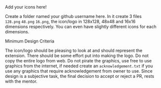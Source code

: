 Add your icons here!

Create a folder named your github username here. In it create 3 files `128.png` `48.png` `16.png`, the icon/logo in 128x128, 48x48 and 16x16 dimensions respectively. You can even have slightly different icons for each dimensions.

Minimum Design Criteria

The icon/logo should be pleasing to look at and should represent the extension. There should be some effort put into making the logo. Do not copy the entire logo from web. 
Do not pirate the graphics, use free to use graphics from the internet, if needed create an `acknowledgement.txt` if you use any graphics that require acknowledgement from owner to use.
Since design is a subjective task, the final decision to accept or reject a PR, rests with the mentor.
